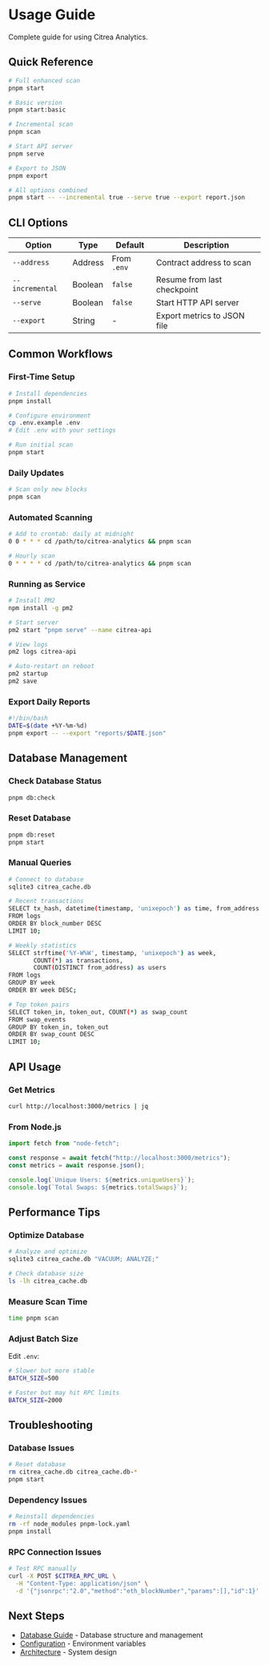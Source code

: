 # Usage Guide

Complete guide for using Citrea Analytics.

## Quick Reference

```bash
# Full enhanced scan
pnpm start

# Basic version
pnpm start:basic

# Incremental scan
pnpm scan

# Start API server
pnpm serve

# Export to JSON
pnpm export

# All options combined
pnpm start -- --incremental true --serve true --export report.json
```

## CLI Options

| Option          | Type    | Default     | Description                 |
| --------------- | ------- | ----------- | --------------------------- |
| `--address`     | Address | From `.env` | Contract address to scan    |
| `--incremental` | Boolean | `false`     | Resume from last checkpoint |
| `--serve`       | Boolean | `false`     | Start HTTP API server       |
| `--export`      | String  | -           | Export metrics to JSON file |

## Common Workflows

### First-Time Setup

```bash
# Install dependencies
pnpm install

# Configure environment
cp .env.example .env
# Edit .env with your settings

# Run initial scan
pnpm start
```

### Daily Updates

```bash
# Scan only new blocks
pnpm scan
```

### Automated Scanning

```bash
# Add to crontab: daily at midnight
0 0 * * * cd /path/to/citrea-analytics && pnpm scan

# Hourly scan
0 * * * * cd /path/to/citrea-analytics && pnpm scan
```

### Running as Service

```bash
# Install PM2
npm install -g pm2

# Start server
pm2 start "pnpm serve" --name citrea-api

# View logs
pm2 logs citrea-api

# Auto-restart on reboot
pm2 startup
pm2 save
```

### Export Daily Reports

```bash
#!/bin/bash
DATE=$(date +%Y-%m-%d)
pnpm export -- --export "reports/$DATE.json"
```

## Database Management

### Check Database Status

```bash
pnpm db:check
```

### Reset Database

```bash
pnpm db:reset
pnpm start
```

### Manual Queries

```bash
# Connect to database
sqlite3 citrea_cache.db

# Recent transactions
SELECT tx_hash, datetime(timestamp, 'unixepoch') as time, from_address
FROM logs
ORDER BY block_number DESC
LIMIT 10;

# Weekly statistics
SELECT strftime('%Y-W%W', timestamp, 'unixepoch') as week,
       COUNT(*) as transactions,
       COUNT(DISTINCT from_address) as users
FROM logs
GROUP BY week
ORDER BY week DESC;

# Top token pairs
SELECT token_in, token_out, COUNT(*) as swap_count
FROM swap_events
GROUP BY token_in, token_out
ORDER BY swap_count DESC
LIMIT 10;
```

## API Usage

### Get Metrics

```bash
curl http://localhost:3000/metrics | jq
```

### From Node.js

```javascript
import fetch from "node-fetch";

const response = await fetch("http://localhost:3000/metrics");
const metrics = await response.json();

console.log(`Unique Users: ${metrics.uniqueUsers}`);
console.log(`Total Swaps: ${metrics.totalSwaps}`);
```

## Performance Tips

### Optimize Database

```bash
# Analyze and optimize
sqlite3 citrea_cache.db "VACUUM; ANALYZE;"

# Check database size
ls -lh citrea_cache.db
```

### Measure Scan Time

```bash
time pnpm scan
```

### Adjust Batch Size

Edit `.env`:

```bash
# Slower but more stable
BATCH_SIZE=500

# Faster but may hit RPC limits
BATCH_SIZE=2000
```

## Troubleshooting

### Database Issues

```bash
# Reset database
rm citrea_cache.db citrea_cache.db-*
pnpm start
```

### Dependency Issues

```bash
# Reinstall dependencies
rm -rf node_modules pnpm-lock.yaml
pnpm install
```

### RPC Connection Issues

```bash
# Test RPC manually
curl -X POST $CITREA_RPC_URL \
  -H "Content-Type: application/json" \
  -d '{"jsonrpc":"2.0","method":"eth_blockNumber","params":[],"id":1}'
```

## Next Steps

- [Database Guide](database.md) - Database structure and management
- [Configuration](configuration.md) - Environment variables
- [Architecture](architecture.md) - System design
